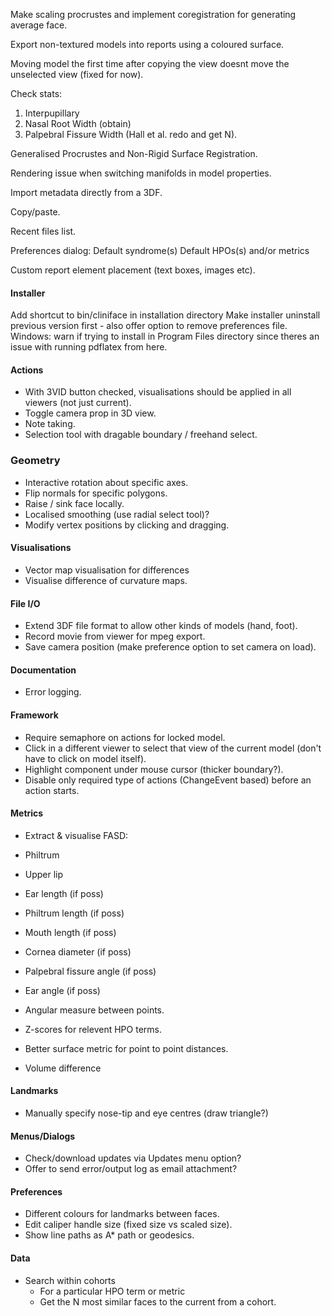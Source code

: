 Make scaling procrustes and implement coregistration for generating average face.

Export non-textured models into reports using a coloured surface.

Moving model the first time after copying the view doesnt move the unselected view (fixed for now).

Check stats:
1) Interpupillary
2) Nasal Root Width (obtain)
3) Palpebral Fissure Width (Hall et al. redo and get N).

Generalised Procrustes and Non-Rigid Surface Registration.

Rendering issue when switching manifolds in model properties.

Import metadata directly from a 3DF.

Copy/paste.

Recent files list.

Preferences dialog:
    Default syndrome(s)
    Default HPOs(s) and/or metrics

Custom report element placement (text boxes, images etc).


#### Installer
Add shortcut to bin/cliniface in installation directory
Make installer uninstall previous version first - also offer option to remove preferences file.
Windows: warn if trying to install in Program Files directory since theres an issue with running pdflatex from here.


#### Actions
- With 3VID button checked, visualisations should be applied in all viewers (not just current).
- Toggle camera prop in 3D view.
- Note taking.
- Selection tool with dragable boundary / freehand select.


### Geometry
- Interactive rotation about specific axes.
- Flip normals for specific polygons.
- Raise / sink face locally.
- Localised smoothing (use radial select tool)?
- Modify vertex positions by clicking and dragging.


#### Visualisations
- Vector map visualisation for differences
- Visualise difference of curvature maps.


#### File I/O
- Extend 3DF file format to allow other kinds of models (hand, foot).
- Record movie from viewer for mpeg export.
- Save camera position (make preference option to set camera on load).


#### Documentation
- Error logging.


#### Framework
- Require semaphore on actions for locked model.
- Click in a different viewer to select that view of the current model (don't have to click on model itself).
- Highlight component under mouse cursor (thicker boundary?).
- Disable only required type of actions (ChangeEvent based) before an action starts.


#### Metrics
- Extract & visualise FASD:
 - Philtrum
 - Upper lip

- Ear length (if poss)
- Philtrum length (if poss)
- Mouth length (if poss)
- Cornea diameter (if poss)
- Palpebral fissure angle (if poss)
- Ear angle  (if poss)

- Angular measure between points.
- Z-scores for relevent HPO terms.
- Better surface metric for point to point distances.

- Volume difference


#### Landmarks
- Manually specify nose-tip and eye centres (draw triangle?)


#### Menus/Dialogs
- Check/download updates via Updates menu option?
- Offer to send error/output log as email attachment?


#### Preferences
- Different colours for landmarks between faces.
- Edit caliper handle size (fixed size vs scaled size).
- Show line paths as A\* path or geodesics.


#### Data
- Search within cohorts
    - For a particular HPO term or metric
    - Get the N most similar faces to the current from a cohort.
